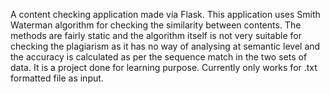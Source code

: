 A content checking application made via Flask. This application uses Smith Waterman algorithm for checking the similarity between contents. The methods are fairly static and the algorithm itself is not very suitable for checking the plagiarism as it has no way of analysing at semantic level and the accuracy is calculated as per the sequence match in the two sets of data. It is a project done for learning purpose. Currently only works for .txt formatted file as input.
